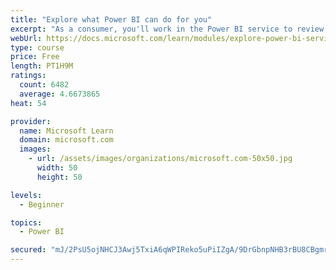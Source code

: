 ```yaml
---
title: "Explore what Power BI can do for you"
excerpt: "As a consumer, you'll work in the Power BI service to review and interact with content that has been shared with you. This module provides the foundational information that you need to work effectively in the Power BI service."
webUrl: https://docs.microsoft.com/learn/modules/explore-power-bi-service/
type: course
price: Free
length: PT1H9M
ratings:
  count: 6482
  average: 4.6673865
heat: 54

provider:
  name: Microsoft Learn
  domain: microsoft.com
  images:
    - url: /assets/images/organizations/microsoft.com-50x50.jpg
      width: 50
      height: 50

levels:
  - Beginner

topics:
  - Power BI

secured: "mJ/2PsU5ojNHCJ3Awj5TxiA6qWPIReko5uPiIZgA/9DrGbnpNHB3rBU8CBgmr47O9vcHQJHT1Y6mpUA/GlRROzM5Sf3VXKBPh1Vay4zmDldu04Y4g8mN8NTeK9bJSBJNNyNYjw7TJbj97b28o2mI3W1eHAmqNMilvmCiQWtWRKx4C9FTjIlSb98lJFgnE+7Po6QgVLHVt1EyL/XvYGY/oNgwXqPkJEomBnfgqHjbE8+HDiMC+1ohfvMsdxBVpTRJoI5sxMja9rCGu02PukJWmTJrRSvBikFVs56i8Y0c2oF0ekjKgAwtOlrvQffAkHzvboYm2bXCU7zzlo1uME7P/WyNU0el4aUA3DHzSZh0T9hpUFBW+Z8Yor/ltDrsEdJ3wDNCElj2e13DxOREd3LFu1xZONFVD31iRvm+fQzoANs=;mD0Il2yA8nsFENw/LvmsLQ=="
---
```


